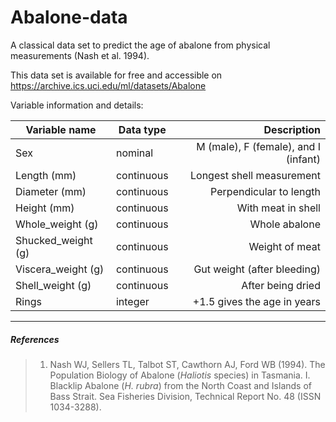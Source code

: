 # Abalone-data
A classical data set to predict the age of abalone from physical measurements (Nash et al. 1994).

This data set is available for free and accessible on https://archive.ics.uci.edu/ml/datasets/Abalone

Variable information and details:

| Variable name      | Data type  | Description                          |
| ------------------ |------------| ------------------------------------:|
| Sex                | nominal    | M (male), F (female), and I (infant) |
| Length (mm)        | continuous | Longest shell measurement            |
| Diameter (mm)      | continuous | Perpendicular to length              |
| Height (mm)        | continuous | With meat in shell                   |
| Whole_weight (g)   | continuous | Whole abalone                        |
| Shucked_weight (g) | continuous | Weight of meat                       |
| Viscera_weight (g) | continuous | Gut weight (after bleeding)          |
| Shell_weight (g)   | continuous | After being dried                    |
| Rings              | integer    | +1.5 gives the age in years          |


---
##### References
> 1. Nash WJ, Sellers TL, Talbot ST, Cawthorn AJ, Ford WB (1994). The Population Biology of Abalone (_Haliotis_ species) in Tasmania. I. Blacklip Abalone (_H. rubra_) from the North Coast and Islands of Bass Strait. Sea Fisheries Division, Technical Report No. 48 (ISSN 1034-3288).

